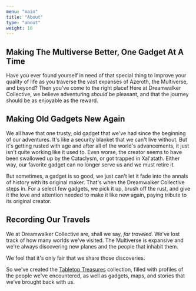 ```yaml
---
menu: "main"
title: "About"
type: "about"
weight: 10
---
```


## Making The Multiverse Better, One Gadget At A Time

Have you ever found yourself in need of that special thing to improve your quality of life as you traverse the vast expanses of Azeroth, the Multiverse, and beyond? Then you've come to the right place! Here at Dreamwalker Collective, we believe adventuring _should_ be pleasant, and that the journey should be as enjoyable as the reward.

## Making Old Gadgets New Again

We all have that one trusty, old gadget that we've had since the beginning of our adventures. It's like a security blanket that we can't live without. But it's getting rusted with age and after all of the world's advancements, it just isn't quite working like it used to. Even worse, the creator seems to have been swallowed up by the Cataclysm, or got trapped in Xal'atath. Either way, our favorite gadget can no longer serve us and we must retire it.

But sometimes, a gadget is so good, we just can't let it fade into the annals of history with its original maker. That's when the Dreamwalker Collective steps in. For a select few gadgets, we pick it up, brush off the rust, and give it the love and attention needed to make it like new again, paying tribute to its original creator.

## Recording Our Travels

We at Dreamwalker Collective are, shall we say, _far traveled_. We've lost track of how many worlds we've visited. The Multiverse is expansive and we're always discovering new planes and the people that inhabit them.

We feel that it's only fair that we share those discoveries.

So we've created the [Tabletop Treasures](https://tabletop.dreamwalker.games) collection, filled with profiles of the people we've encountered, as well as gadgets, maps, and stories that we've brought back with us.

